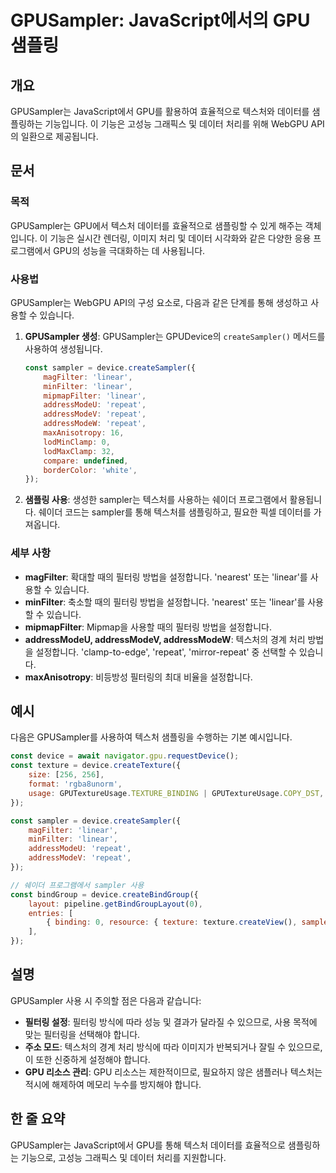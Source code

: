 <!--
Meta Description: # GPUSampler: JavaScript에서의 GPU 샘플링 ## 개요 GPUSampler는 JavaScript에서 GPU를 활용하여 효율적으로 텍스처와 데이터를 샘플링하는 기능입니다. 이 기능은 고성능 그래픽스 및 데이터 처리를 위해 WebGPU API의 일환으로...
Meta Keywords: linear, repeat, gpusampler는, const, sampler
-->

# GPUSampler: JavaScript에서의 GPU 샘플링

## 개요
GPUSampler는 JavaScript에서 GPU를 활용하여 효율적으로 텍스처와 데이터를 샘플링하는 기능입니다. 이 기능은 고성능 그래픽스 및 데이터 처리를 위해 WebGPU API의 일환으로 제공됩니다.

## 문서
### 목적
GPUSampler는 GPU에서 텍스처 데이터를 효율적으로 샘플링할 수 있게 해주는 객체입니다. 이 기능은 실시간 렌더링, 이미지 처리 및 데이터 시각화와 같은 다양한 응용 프로그램에서 GPU의 성능을 극대화하는 데 사용됩니다.

### 사용법
GPUSampler는 WebGPU API의 구성 요소로, 다음과 같은 단계를 통해 생성하고 사용할 수 있습니다.

1. **GPUSampler 생성**: GPUSampler는 GPUDevice의 `createSampler()` 메서드를 사용하여 생성됩니다.
   
   ```javascript
   const sampler = device.createSampler({
       magFilter: 'linear',
       minFilter: 'linear',
       mipmapFilter: 'linear',
       addressModeU: 'repeat',
       addressModeV: 'repeat',
       addressModeW: 'repeat',
       maxAnisotropy: 16,
       lodMinClamp: 0,
       lodMaxClamp: 32,
       compare: undefined,
       borderColor: 'white',
   });
   ```

2. **샘플링 사용**: 생성한 sampler는 텍스처를 사용하는 쉐이더 프로그램에서 활용됩니다. 쉐이더 코드는 sampler를 통해 텍스처를 샘플링하고, 필요한 픽셀 데이터를 가져옵니다.

### 세부 사항
- **magFilter**: 확대할 때의 필터링 방법을 설정합니다. 'nearest' 또는 'linear'를 사용할 수 있습니다.
- **minFilter**: 축소할 때의 필터링 방법을 설정합니다. 'nearest' 또는 'linear'를 사용할 수 있습니다.
- **mipmapFilter**: Mipmap을 사용할 때의 필터링 방법을 설정합니다.
- **addressModeU, addressModeV, addressModeW**: 텍스처의 경계 처리 방법을 설정합니다. 'clamp-to-edge', 'repeat', 'mirror-repeat' 중 선택할 수 있습니다.
- **maxAnisotropy**: 비등방성 필터링의 최대 비율을 설정합니다.

## 예시
다음은 GPUSampler를 사용하여 텍스처 샘플링을 수행하는 기본 예시입니다.

```javascript
const device = await navigator.gpu.requestDevice();
const texture = device.createTexture({
    size: [256, 256],
    format: 'rgba8unorm',
    usage: GPUTextureUsage.TEXTURE_BINDING | GPUTextureUsage.COPY_DST,
});

const sampler = device.createSampler({
    magFilter: 'linear',
    minFilter: 'linear',
    addressModeU: 'repeat',
    addressModeV: 'repeat',
});

// 쉐이더 프로그램에서 sampler 사용
const bindGroup = device.createBindGroup({
    layout: pipeline.getBindGroupLayout(0),
    entries: [
        { binding: 0, resource: { texture: texture.createView(), sampler: sampler } },
    ],
});
```

## 설명
GPUSampler 사용 시 주의할 점은 다음과 같습니다:
- **필터링 설정**: 필터링 방식에 따라 성능 및 결과가 달라질 수 있으므로, 사용 목적에 맞는 필터링을 선택해야 합니다.
- **주소 모드**: 텍스처의 경계 처리 방식에 따라 이미지가 반복되거나 잘릴 수 있으므로, 이 또한 신중하게 설정해야 합니다.
- **GPU 리소스 관리**: GPU 리소스는 제한적이므로, 필요하지 않은 샘플러나 텍스처는 적시에 해제하여 메모리 누수를 방지해야 합니다.

## 한 줄 요약
GPUSampler는 JavaScript에서 GPU를 통해 텍스처 데이터를 효율적으로 샘플링하는 기능으로, 고성능 그래픽스 및 데이터 처리를 지원합니다.